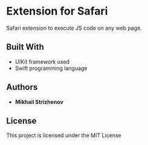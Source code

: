 # Extension for Safari

Safari extension to execute JS code on any web page.

## Built With

* UIKit framework used
* Swift programming language

## Authors

* **Mikhail Strizhenov**

## License

This project is licensed under the MIT License
